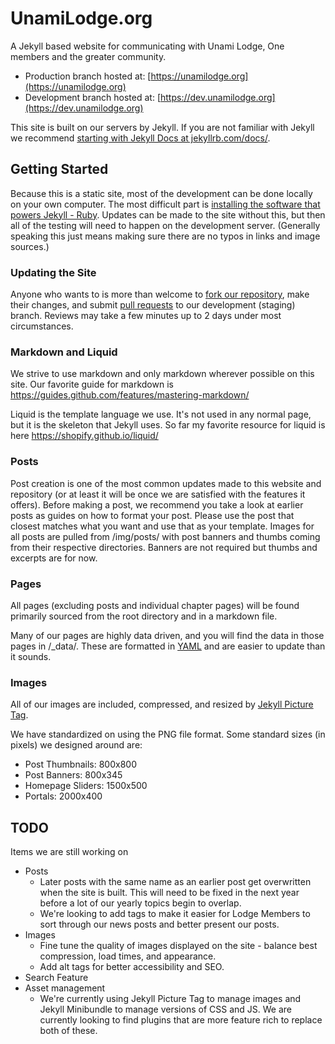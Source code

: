 # UnamiLodge.org
A Jekyll based website for communicating with Unami Lodge, One members and the greater community.

* Production branch hosted at: [https://unamilodge.org](https://unamilodge.org)
* Development branch hosted at: [https://dev.unamilodge.org](https://dev.unamilodge.org)

This site is built on our servers by Jekyll. If you are not familiar with Jekyll we recommend [starting with Jekyll Docs at jekyllrb.com/docs/](https://jekyllrb.com/docs/).

## Getting Started
Because this is a static site, most of the development can be done locally on your own computer. The most difficult part is [installing the software that powers Jekyll - Ruby](https://jekyllrb.com/docs/installation/). Updates can be made to the site without this, but then all of the testing will need to happen on the development server. (Generally speaking this just means making sure there are no typos in links and image sources.)

### Updating the Site
Anyone who wants to is more than welcome to [fork our repository](https://help.github.com/en/github/getting-started-with-github/fork-a-repo), make their changes, and submit [pull requests](https://help.github.com/en/github/collaborating-with-issues-and-pull-requests/about-pull-requests) to our development (staging) branch. Reviews may take a few minutes up to 2 days under most circumstances.

### Markdown and Liquid
We strive to use markdown and only markdown wherever possible on this site. Our favorite guide for markdown is https://guides.github.com/features/mastering-markdown/

Liquid is the template language we use. It's not used in any normal page, but it is the skeleton that Jekyll uses. So far my favorite resource for liquid is here https://shopify.github.io/liquid/

### Posts
Post creation is one of the most common updates made to this website and repository (or at least it will be once we are satisfied with the features it offers). Before making a post, we recommend you take a look at earlier posts as guides on how to format your post. Please use the post that closest matches what you want and use that as your template. Images for all posts are pulled from /img/posts/ with post banners and thumbs coming from their respective directories. Banners are not required but thumbs and excerpts are for now.

### Pages
All pages (excluding posts and individual chapter pages) will be found primarily sourced from the root directory and in a markdown file.

Many of our pages are highly data driven, and you will find the data in those pages in /_data/. These are formatted in [YAML](https://en.wikipedia.org/wiki/YAML) and are easier to update than it sounds.

### Images
All of our images are included, compressed, and resized by [Jekyll Picture Tag](https://rbuchberger.github.io/jekyll_picture_tag/).

We have standardized on using the PNG file format. Some standard sizes (in pixels) we designed around are:
- Post Thumbnails: 800x800
- Post Banners: 800x345
- Homepage Sliders: 1500x500
- Portals: 2000x400

## TODO
Items we are still working on
- Posts
  - Later posts with the same name as an earlier post get overwritten when the site is built. This will need to be fixed in the next year before a lot of our yearly topics begin to overlap.
  - We're looking to add tags to make it easier for Lodge Members to sort through our news posts and better present our posts.
- Images
  - Fine tune the quality of images displayed on the site - balance best compression, load times, and appearance.
  - Add alt tags for better accessibility and SEO.
- Search Feature
- Asset management
  - We're currently using Jekyll Picture Tag to manage images and Jekyll Minibundle to manage versions of CSS and JS. We are currently looking to find plugins that are more feature rich to replace both of these.
